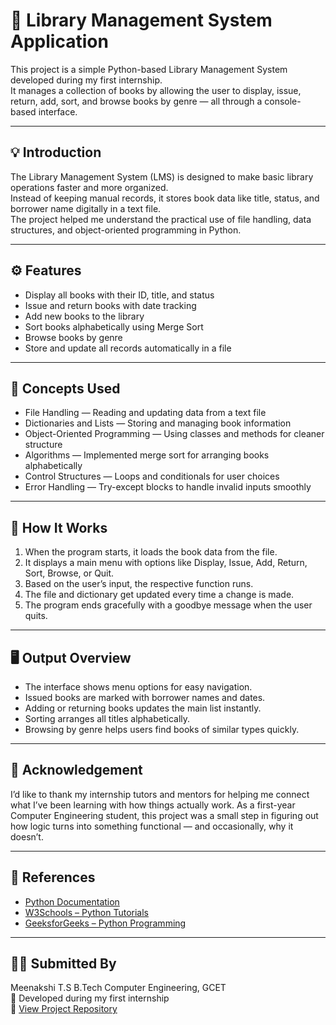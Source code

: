 # 📘 Library Management System Application  

This project is a simple Python-based Library Management System developed during my first internship.  
It manages a collection of books by allowing the user to display, issue, return, add, sort, and browse books by genre — all through a console-based interface.  

---

## 💡 Introduction  

The Library Management System (LMS) is designed to make basic library operations faster and more organized.  
Instead of keeping manual records, it stores book data like title, status, and borrower name digitally in a text file.  
The project helped me understand the practical use of file handling, data structures, and object-oriented programming in Python.  

---

## ⚙️ Features  

- Display all books with their ID, title, and status  
- Issue and return books with date tracking  
- Add new books to the library  
- Sort books alphabetically using Merge Sort  
- Browse books by genre  
- Store and update all records automatically in a file  

---

## 🧠 Concepts Used  

- File Handling — Reading and updating data from a text file  
- Dictionaries and Lists — Storing and managing book information  
- Object-Oriented Programming — Using classes and methods for cleaner structure  
- Algorithms — Implemented merge sort for arranging books alphabetically  
- Control Structures — Loops and conditionals for user choices  
- Error Handling — Try-except blocks to handle invalid inputs smoothly  

---

## 🔄 How It Works  

1. When the program starts, it loads the book data from the file.  
2. It displays a main menu with options like Display, Issue, Add, Return, Sort, Browse, or Quit.  
3. Based on the user’s input, the respective function runs.  
4. The file and dictionary get updated every time a change is made.  
5. The program ends gracefully with a goodbye message when the user quits.  

---

## 🖥️ Output Overview  

- The interface shows menu options for easy navigation.  
- Issued books are marked with borrower names and dates.  
- Adding or returning books updates the main list instantly.  
- Sorting arranges all titles alphabetically.  
- Browsing by genre helps users find books of similar types quickly.  

---

## 🙏 Acknowledgement  

I’d like to thank my internship tutors and mentors for helping me connect what I’ve been learning with how things actually work.
As a first-year Computer Engineering student, this project was a small step in figuring out how logic turns into something functional — and occasionally, why it doesn’t.

---

## 🧾 References  

- [Python Documentation](https://docs.python.org/3/)  
- [W3Schools – Python Tutorials](https://www.w3schools.com/python/)  
- [GeeksforGeeks – Python Programming](https://www.geeksforgeeks.org/python-programming-language/)  

---

## 👩‍💻 Submitted By  
Meenakshi T.S
B.Tech Computer Engineering, GCET  
📅 Developed during my first internship  
🔗 [View Project Repository](https://github.com/nul-lhypothesis/Library-Management-System)


